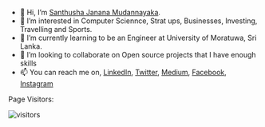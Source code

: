 - 👋 Hi, I’m [Santhusha Janana Mudannayaka](@Santhusha-bit).
- 👀 I’m interested in Computer Sciennce, Strat ups, Businesses, Investing, Travelling and Sports.
- 🌱 I’m currently learning to be an Engineer at University of Moratuwa, Sri Lanka.
- 💞️ I’m looking to collaborate on Open source projects that I have enough skills
- 📫 You can reach me on, [LinkedIn](https://www.linkedin.com/in/santhusha-janana-mudannayaka), [Twitter](https://twitter.com/SanthushaJanana), [Medium](https://santhushajanana.medium.com/), [Facebook](https://www.facebook.com/santhushajanana.mudannayaka), [Instagram](https://www.instagram.com/santhusha_janana/)

Page Visitors: 

![visitors](https://visitor-badge.laobi.icu/badge?page_id=Santhusha-bit)

<!---
Santhusha-bit/Santhusha-bit is a ✨ special ✨ repository because its `README.md` (this file) appears on your GitHub profile.
You can click the Preview link to take a look at your changes.
--->
